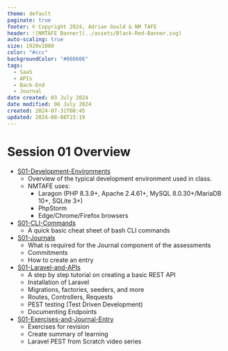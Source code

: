 ```yaml
---
theme: default
paginate: true
footer: © Copyright 2024, Adrian Gould & NM TAFE
header: ![NMTAFE Banner](../assets/Black-Red-Banner.svg)
auto-scaling: true
size: 1920x1080
color: "#ccc"
backgroundColor: "#060606"
tags:
  - SaaS
  - APIs
  - Back-End
  - Journal
date created: 03 July 2024
date modified: 08 July 2024
created: 2024-07-31T08:45
updated: 2024-08-08T15:19
---
```

# Session 01 Overview

- [S01-Development-Environments](S01-Development-Environments.md)
	- Overview of the typical development environment used in class.
	- NMTAFE uses:
		- Laragon (PHP 8.3.9+, Apache 2.4.61+, MySQL 8.0.30+/MariaDB 10+, SQLite 3+)
		- PhpStorm
		- Edge/Chrome/Firefox browsers
- [S01-CLI-Commands](S01-CLI-Commands.md)
	- A quick basic cheat sheet of bash CLI commands
- [S01-Journals](S01-Journals.md)
	- What is required for the Journal component of the assessments
	- Commitments
	- How to create an entry
- [S01-Laravel-and-APIs](S01-Laravel-and-APIs.md)
	- A step by step tutorial on creating a basic REST API
	- Installation of Laravel
	- Migrations, factories, seeders, and more
	- Routes, Controllers, Requests
	- PEST testing (Test Driven Development)
	- Documenting Endpoints
- [S01-Exercises-and-Journal-Entry](S01-Exercises-and-Journal-Entry.md)
	- Exercises for revision
	- Create summary of learning
	- Laravel PEST from Scratch video series
	

